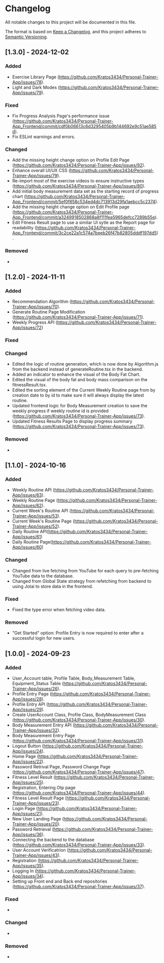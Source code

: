 # Changelog

All notable changes to this project will be documented in this file.

The format is based on [Keep a Changelog](https://keepachangelog.com/en/1.1.0/),
and this project adheres to [Semantic Versioning](https://semver.org/spec/v2.0.0.html).

## [1.3.0] - 2024-12-02

### Added
- Exercise Library Page (https://github.com/Kratos3434/Personal-Trainer-App/issues/78).
- Light and Dark Modes (https://github.com/Kratos3434/Personal-Trainer-App/issues/79).

### Fixed
- Fix Progress Analysis Page's performance issue (https://github.com/Kratos3434/Personal-Trainer-App_Frontend/commit/cdf0b06613c6d3295405b9b144692e9c51ae585d).
- Fix ESLint warnings and errors.

### Changed
- Add the missing height change option on Profile Edit Page (https://github.com/Kratos3434/Personal-Trainer-App/issues/92).
- Enhance overall UI/UX CSS (https://github.com/Kratos3434/Personal-Trainer-App/issues/79).
- Re-import most of the exercise videos to ensure instructive types (https://github.com/Kratos3434/Personal-Trainer-App/issues/80).
- Add initial body measurement data set as the starting record of progress chart (https://github.com/Kratos3434/Personal-Trainer-App_Frontend/commit/5ef0f858c534ed4dc713913d29fa1aebcc5c2374).
- Add the missing height change option on Edit Profile page (https://github.com/Kratos3434/Personal-Trainer-App_Frontend/commit/a3249918502868a8f111fea5965defcc7289b55e).
- Edit Fitness Result page to use a similar UI sytle as the Report page for readability (https://github.com/Kratos3434/Personal-Trainer-App_Frontend/commit/3c2ce22a1c574a7beeb26f47b82805dddf197dd5).

### Removed
-

## [1.2.0] - 2024-11-11

### Added
- Recommendation Algorithm (https://github.com/Kratos3434/Personal-Trainer-App/issues/70).
- Generate Routine Page Modification (https://github.com/Kratos3434/Personal-Trainer-App/issues/71).
- Weekly Progress API (https://github.com/Kratos3434/Personal-Trainer-App/issues/72)

### Fixed


### Changed
- Edited the logic of routine generation, which is now done by Algorithm.js from the backend instead of generateRoutine.tsx in the backend.
- Added an indicator to enhance the visual of the Body Fat Chart.
- Edited the visual of the body fat and body mass comparison on the fitnessResult.tsx.
- Edited the sorting element of the Current Weekly Routine page from by creation date to by id to make sure it will always display the latest routine.
- Updated frontend logic for Body Measurement creation to save the weekly progress if weekly routine id is provided (https://github.com/Kratos3434/Personal-Trainer-App/issues/73). 
- Updated Fitness Results Page to display progress summary (https://github.com/Kratos3434/Personal-Trainer-App/issues/73). 

### Removed
-

## [1.1.0] - 2024-10-16

### Added
- Weekly Routine API (https://github.com/Kratos3434/Personal-Trainer-App/issues/63).
- Weekly Routine Page (https://github.com/Kratos3434/Personal-Trainer-App/issues/62).
- Current Week's Routine API (https://github.com/Kratos3434/Personal-Trainer-App/issues/53).
- Current Week's Routine Page (https://github.com/Kratos3434/Personal-Trainer-App/issues/52).
- Daily Routine API(https://github.com/Kratos3434/Personal-Trainer-App/issues/61)
- Daily Routine Page(https://github.com/Kratos3434/Personal-Trainer-App/issues/60)

### Changed
- Changed from live fetching from YouTube for each query to pre-fetching YouTube data to the database.
- Changed from Global State strategy from refetching from backend to using Jotai to store data in the frontend.

### Fixed
- Fixed the type error when fetching video data.

### Removed
- "Get Started" option: Profile Entry is now required to enter after a successful login for new users.

## [1.0.0] - 2024-09-23

### Added
- User_Account table, Profile Table, Body_Measurement Table, Equipment_Status Table (https://github.com/Kratos3434/Personal-Trainer-App/issues/26).
- Profile Entry Page (https://github.com/Kratos3434/Personal-Trainer-App/issues/28).
- Profile Entry API (https://github.com/Kratos3434/Personal-Trainer-App/issues/29).
- Create UserAccount Class, Profile Class, BodyMeasurement Class (https://github.com/Kratos3434/Personal-Trainer-App/issues/30).
- Body Measurement Entry API (https://github.com/Kratos3434/Personal-Trainer-App/issues/32).
- Body Measurement Entry Page (https://github.com/Kratos3434/Personal-Trainer-App/issues/31).
- Logout Button (https://github.com/Kratos3434/Personal-Trainer-App/issues/24).
- Home Page (https://github.com/Kratos3434/Personal-Trainer-App/issues/22).
- Password Retrival Page, Password Change Page (https://github.com/Kratos3434/Personal-Trainer-App/issues/47).
- Fitness Level Result (https://github.com/Kratos3434/Personal-Trainer-App/issues/25).
- Registration, Entering Otp page (https://github.com/Kratos3434/Personal-Trainer-App/issues/44).
- Fitness Level Result Page (https://github.com/Kratos3434/Personal-Trainer-App/issues/23).
- Login Page (https://github.com/Kratos3434/Personal-Trainer-App/issues/21).
- New User Landing Page (https://github.com/Kratos3434/Personal-Trainer-App/issues/20).
- Password Retrieval (https://github.com/Kratos3434/Personal-Trainer-App/issues/36).
- Connecting the backend to the database (https://github.com/Kratos3434/Personal-Trainer-App/issues/33).
- User Account Verificatrion (https://github.com/Kratos3434/Personal-Trainer-App/issues/43).
- Registration (https://github.com/Kratos3434/Personal-Trainer-App/issues/35).
- Logging In (https://github.com/Kratos3434/Personal-Trainer-App/issues/34).
- Setting up Front end and Back end repositories (https://github.com/Kratos3434/Personal-Trainer-App/issues/37).

### Fixed
- 

### Changed
- 

### Removed
- 
